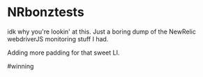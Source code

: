 # NRbonztests

idk why you're lookin' at this. Just a boring dump of the NewRelic webdriverJS monitoring stuff I had.

Adding more padding for that sweet LI.

\#winning
